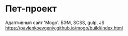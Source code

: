 # Пет-проект

Адаптивный сайт 'Mogo'. БЭМ, SCSS, gulp, JS  
https://pavlenkoevgeniy.github.io/mogo/build/index.html
